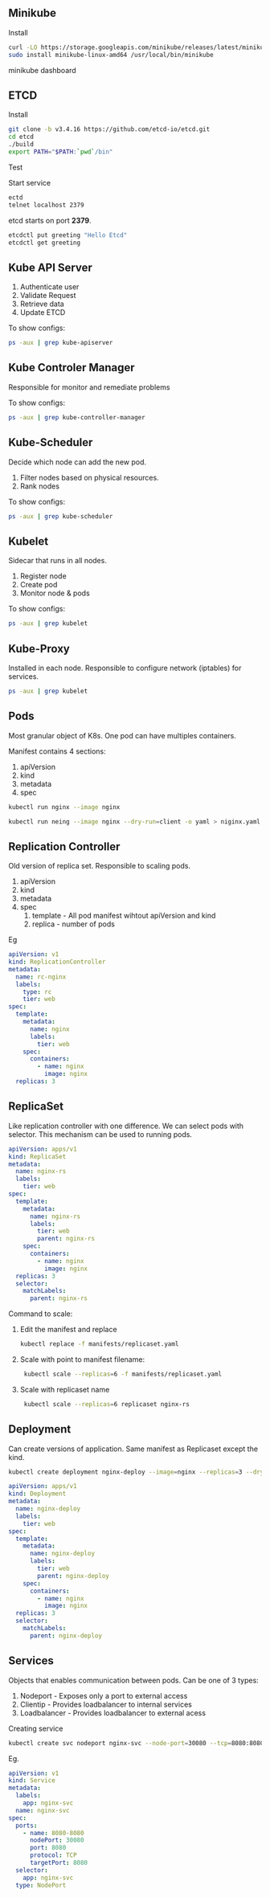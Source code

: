 ## Minikube

Install

```sh
curl -LO https://storage.googleapis.com/minikube/releases/latest/minikube-linux-amd64
sudo install minikube-linux-amd64 /usr/local/bin/minikube
```

minikube dashboard

## ETCD

Install

```sh
git clone -b v3.4.16 https://github.com/etcd-io/etcd.git
cd etcd
./build
export PATH="$PATH:`pwd`/bin"
```

Test

Start service

```sh
ectd
telnet localhost 2379
```

etcd starts on port **2379**.

```sh
etcdctl put greeting "Hello Etcd"
etcdctl get greeting
```

## Kube API Server

1. Authenticate user
1. Validate Request
1. Retrieve data
1. Update ETCD

To show configs:

```sh
ps -aux | grep kube-apiserver
```

## Kube Controler Manager

Responsible for monitor and remediate problems

To show configs:

```sh
ps -aux | grep kube-controller-manager
```

## Kube-Scheduler

Decide which node can add the new pod.

1. Filter nodes based on physical resources.
1. Rank nodes

To show configs:

```sh
ps -aux | grep kube-scheduler
```

## Kubelet

Sidecar that runs in all nodes.

1. Register node
1. Create pod
1. Monitor node & pods

To show configs:

```sh
ps -aux | grep kubelet
```

## Kube-Proxy

Installed in each node. Responsible to configure network (iptables) for services.

```sh
ps -aux | grep kubelet
```

## Pods

Most granular object of K8s. One pod can have multiples containers.

Manifest contains 4 sections:

1. apiVersion
1. kind
1. metadata
1. spec

```sh
kubectl run nginx --image nginx

kubectl run neing --image nginx --dry-run=client -o yaml > niginx.yaml
```

## Replication Controller

Old version of replica set. Responsible to scaling pods.

1. apiVersion
1. kind
1. metadata
1. spec
    1. template - All pod manifest wihtout apiVersion and kind
    1. replica - number of pods

Eg

```yaml
apiVersion: v1
kind: ReplicationController
metadata:
  name: rc-nginx
  labels:
    type: rc
    tier: web
spec:
  template:
    metadata:
      name: nginx
      labels:
        tier: web
    spec:
      containers:
        - name: nginx
          image: nginx
  replicas: 3
  ```

## ReplicaSet

Like replication controller with one difference. We can select pods with selector. This mechanism can be used to running pods.

```yaml
apiVersion: apps/v1
kind: ReplicaSet
metadata:
  name: nginx-rs
  labels:
    tier: web
spec:
  template:
    metadata:
      name: nginx-rs
      labels:
        tier: web
        parent: nginx-rs
    spec:
      containers:
        - name: nginx
          image: nginx
  replicas: 3
  selector:
    matchLabels:
      parent: nginx-rs
```

Command to scale:

1. Edit the manifest and replace

    ```sh
    kubectl replace -f manifests/replicaset.yaml
    ```

1. Scale with point to manifest filename:

   ```sh
    kubectl scale --replicas=6 -f manifests/replicaset.yaml
    ```

1. Scale with replicaset name

   ```sh
    kubectl scale --replicas=6 replicaset nginx-rs
    ```

## Deployment

Can create versions of application. Same manifest as Replicaset except the kind.

```sh
kubectl create deployment nginx-deploy --image=nginx --replicas=3 --dry-run=client -o yaml > manifests/deployment.yaml
```

```yaml
apiVersion: apps/v1
kind: Deployment
metadata:
  name: nginx-deploy
  labels:
    tier: web
spec:
  template:
    metadata:
      name: nginx-deploy
      labels:
        tier: web
        parent: nginx-deploy
    spec:
      containers:
        - name: nginx
          image: nginx
  replicas: 3
  selector:
    matchLabels:
      parent: nginx-deploy
```

## Services

Objects that enables communication between pods. Can be one of 3 types:

1. Nodeport - Exposes only a port to external access
1. Clientip - Provides loadbalancer to internal services
1. Loadbalancer - Provides loadbalancer to external acess

Creating service

```sh
kubectl create svc nodeport nginx-svc --node-port=30080 --tcp=8080:8080 --dry-run=client -o yaml > manifests/service.yaml
```

Eg.

```yaml
apiVersion: v1
kind: Service
metadata:
  labels:
    app: nginx-svc
  name: nginx-svc
spec:
  ports:
    - name: 8080-8080
      nodePort: 30080
      port: 8080
      protocol: TCP
      targetPort: 8080
  selector:
    app: nginx-svc
  type: NodePort

```
